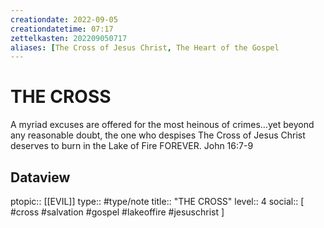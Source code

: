 ```yaml
---
creationdate: 2022-09-05
creationdatetime: 07:17
zettelkasten: 202209050717
aliases: [The Cross of Jesus Christ, The Heart of the Gospel
---
```

# THE CROSS
A myriad excuses are offered for the most heinous of crimes…yet beyond any reasonable doubt, the one who despises The Cross of Jesus Christ deserves to burn in the Lake of Fire FOREVER.
John 16:7-9

## Dataview
ptopic:: [[EVIL]]
type:: #type/note
title:: "THE CROSS"
level:: 4
social:: [ #cross #salvation #gospel #lakeoffire #jesuschrist ]